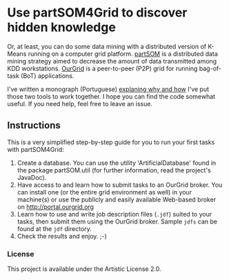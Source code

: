 # Use partSOM4Grid to discover hidden knowledge

Or, at least, you can do some data mining with a distributed version of K-Means running on a computer grid platform. [partSOM](http://www.intechopen.com/books/self-organizing-maps/partsom-a-framework-for-distributed-data-clustering-using-som-and-k-means) is a distributed data mining strategy aimed to decrease the amount of data transmitted among KDD workstations. [OurGrid](http://www.ourgrid.org) is a peer-to-peer (P2P) grid for running bag-of-task (BoT) applications.

I've written a monograph (Portuguese) [explaning why and how](https://docs.google.com/viewer?a=v&pid=sites&srcid=ZmZtLmNvbS5icnx0Y2N8Z3g6Nzg5ZjUxZmNiYWFjNmQ1NA) I've put those two tools to work together. I hope you can find the code somewhat useful. If you need help, feel free to leave an issue.

## Instructions

This is a very simplified step-by-step guide for you to run your first tasks with partSOM4Grid:

1. Create a database. You can use the utility 'ArtificialDatabase' found in the package partSOM.util (for further information, read the project's JavaDoc).
2. Have access to and learn how to submit tasks to an OurGrid broker. You can install one (or the entire grid environment as well) in your machine(s) or use the publicly and easily available Web-based broker on http://portal.ourgrid.org 
3. Learn how to use and write job description files (`.jdf`) suited to your tasks, then submit them using the OurGrid broker. Sample `jdfs` can be found at the `jdf` directory.
4. Check the results and enjoy. ;-) 

### License

This project is available under the Artistic License 2.0.  

